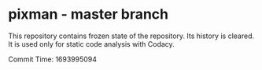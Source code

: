 # pixman - master branch

This repository contains frozen state of the repository.
Its history is cleared. It is used only for static code
analysis with Codacy.

Commit Time: 1693995094